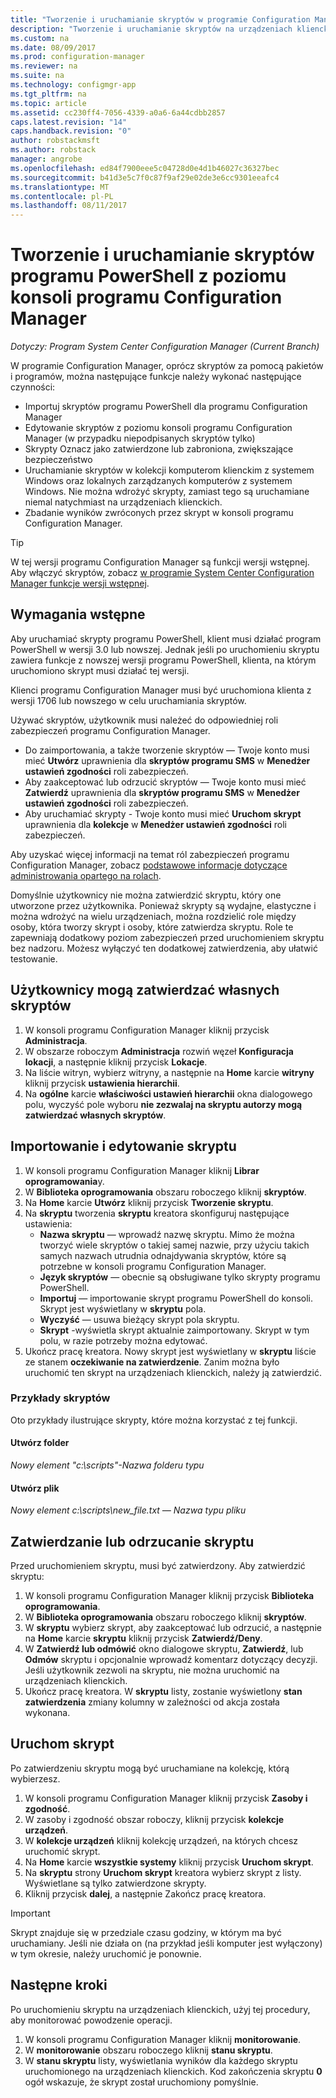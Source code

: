 ```yaml
---
title: "Tworzenie i uruchamianie skryptów w programie Configuration Manager | Dokumentacja firmy Microsoft"
description: "Tworzenie i uruchamianie skryptów na urządzeniach klienckich w programie Configuration Manager."
ms.custom: na
ms.date: 08/09/2017
ms.prod: configuration-manager
ms.reviewer: na
ms.suite: na
ms.technology: configmgr-app
ms.tgt_pltfrm: na
ms.topic: article
ms.assetid: cc230ff4-7056-4339-a0a6-6a44cdbb2857
caps.latest.revision: "14"
caps.handback.revision: "0"
author: robstackmsft
ms.author: robstack
manager: angrobe
ms.openlocfilehash: ed84f7900eee5c04728d0e4d1b46027c36327bec
ms.sourcegitcommit: b41d3e5c7f0c87f9af29e02de3e6cc9301eeafc4
ms.translationtype: MT
ms.contentlocale: pl-PL
ms.lasthandoff: 08/11/2017
---
```

# <a name="create-and-run-powershell-scripts-from-the-configuration-manager-console"></a>Tworzenie i uruchamianie skryptów programu PowerShell z poziomu konsoli programu Configuration Manager

*Dotyczy: Program System Center Configuration Manager (Current Branch)*

W programie Configuration Manager, oprócz skryptów za pomocą pakietów i programów, można następujące funkcje należy wykonać następujące czynności:

- Importuj skryptów programu PowerShell dla programu Configuration Manager
- Edytowanie skryptów z poziomu konsoli programu Configuration Manager (w przypadku niepodpisanych skryptów tylko)
- Skrypty Oznacz jako zatwierdzone lub zabroniona, zwiększające bezpieczeństwo
- Uruchamianie skryptów w kolekcji komputerom klienckim z systemem Windows oraz lokalnych zarządzanych komputerów z systemem Windows. Nie można wdrożyć skrypty, zamiast tego są uruchamiane niemal natychmiast na urządzeniach klienckich.
- Zbadanie wyników zwróconych przez skrypt w konsoli programu Configuration Manager.

>[!TIP]
>W tej wersji programu Configuration Manager są funkcji wersji wstępnej. Aby włączyć skryptów, zobacz [w programie System Center Configuration Manager funkcje wersji wstępnej](/sccm/core/servers/manage/pre-release-features).

## <a name="prerequisites"></a>Wymagania wstępne

Aby uruchamiać skrypty programu PowerShell, klient musi działać program PowerShell w wersji 3.0 lub nowszej. Jednak jeśli po uruchomieniu skryptu zawiera funkcje z nowszej wersji programu PowerShell, klienta, na którym uruchomiono skrypt musi działać tej wersji.

Klienci programu Configuration Manager musi być uruchomiona klienta z wersji 1706 lub nowszego w celu uruchamiania skryptów.

Używać skryptów, użytkownik musi należeć do odpowiedniej roli zabezpieczeń programu Configuration Manager.

- Do zaimportowania, a także tworzenie skryptów — Twoje konto musi mieć **Utwórz** uprawnienia dla **skryptów programu SMS** w **Menedżer ustawień zgodności** roli zabezpieczeń.
- Aby zaakceptować lub odrzucić skryptów — Twoje konto musi mieć **Zatwierdź** uprawnienia dla **skryptów programu SMS** w **Menedżer ustawień zgodności** roli zabezpieczeń.
- Aby uruchamiać skrypty - Twoje konto musi mieć **Uruchom skrypt** uprawnienia dla **kolekcje** w **Menedżer ustawień zgodności** roli zabezpieczeń.

Aby uzyskać więcej informacji na temat ról zabezpieczeń programu Configuration Manager, zobacz [podstawowe informacje dotyczące administrowania opartego na rolach](/sccm/core/understand/fundamentals-of-role-based-administration).

Domyślnie użytkownicy nie można zatwierdzić skryptu, który one utworzone przez użytkownika. Ponieważ skrypty są wydajne, elastyczne i można wdrożyć na wielu urządzeniach, można rozdzielić role między osoby, która tworzy skrypt i osoby, które zatwierdza skryptu. Role te zapewniają dodatkowy poziom zabezpieczeń przed uruchomieniem skryptu bez nadzoru. Możesz wyłączyć ten dodatkowej zatwierdzenia, aby ułatwić testowanie.

## <a name="allow-users-to-approve-their-own-scripts"></a>Użytkownicy mogą zatwierdzać własnych skryptów

1. W konsoli programu Configuration Manager kliknij przycisk **Administracja**.
2. W obszarze roboczym **Administracja** rozwiń węzeł **Konfiguracja lokacji**, a następnie kliknij przycisk **Lokacje**.
3. Na liście witryn, wybierz witryny, a następnie na **Home** karcie **witryny** kliknij przycisk **ustawienia hierarchii**.
4. Na **ogólne** karcie **właściwości ustawień hierarchii** okna dialogowego polu, wyczyść pole wyboru **nie zezwalaj na skryptu autorzy mogą zatwierdzać własnych skryptów**.

## <a name="import-and-edit-a-script"></a>Importowanie i edytowanie skryptu

1. W konsoli programu Configuration Manager kliknij **Librar oprogramowania**y.
2. W **Biblioteka oprogramowania** obszaru roboczego kliknij **skryptów**.
3. Na **Home** karcie **Utwórz** kliknij przycisk **Tworzenie skryptu**.
4. Na **skryptu** tworzenia **skryptu** kreatora skonfiguruj następujące ustawienia:
    - **Nazwa skryptu** — wprowadź nazwę skryptu. Mimo że można tworzyć wiele skryptów o takiej samej nazwie, przy użyciu takich samych nazwach utrudnia odnajdywania skryptów, które są potrzebne w konsoli programu Configuration Manager.
    - **Język skryptów** — obecnie są obsługiwane tylko skrypty programu PowerShell.
    - **Importuj** — importowanie skrypt programu PowerShell do konsoli. Skrypt jest wyświetlany w **skryptu** pola.
    - **Wyczyść** — usuwa bieżący skrypt pola skryptu.
    - **Skrypt** -wyświetla skrypt aktualnie zaimportowany. Skrypt w tym polu, w razie potrzeby można edytować.
5. Ukończ pracę kreatora. Nowy skrypt jest wyświetlany w **skryptu** liście ze stanem **oczekiwanie na zatwierdzenie**. Zanim można było uruchomić ten skrypt na urządzeniach klienckich, należy ją zatwierdzić.

### <a name="script-examples"></a>Przykłady skryptów

Oto przykłady ilustrujące skrypty, które można korzystać z tej funkcji.

#### <a name="create-a-folder"></a>Utwórz folder

*Nowy element "c:\scripts"-Nazwa folderu typu* 
 
 
#### <a name="create-a-file"></a>Utwórz plik

*Nowy element c:\scripts\new_file.txt — Nazwa typu pliku*


## <a name="approve-or-deny-a-script"></a>Zatwierdzanie lub odrzucanie skryptu

Przed uruchomieniem skryptu, musi być zatwierdzony. Aby zatwierdzić skryptu:

1. W konsoli programu Configuration Manager kliknij przycisk **Biblioteka oprogramowania**.
2. W **Biblioteka oprogramowania** obszaru roboczego kliknij **skryptów**.
3. W **skryptu** wybierz skrypt, aby zaakceptować lub odrzucić, a następnie na **Home** karcie **skryptu** kliknij przycisk **Zatwierdź/Deny**.
4. W **Zatwierdź lub odmówić** okno dialogowe skryptu, **Zatwierdź**, lub **Odmów** skryptu i opcjonalnie wprowadź komentarz dotyczący decyzji. Jeśli użytkownik zezwoli na skryptu, nie można uruchomić na urządzeniach klienckich.
5. Ukończ pracę kreatora. W **skryptu** listy, zostanie wyświetlony **stan zatwierdzenia** zmiany kolumny w zależności od akcja została wykonana.

## <a name="run-a-script"></a>Uruchom skrypt
Po zatwierdzeniu skryptu mogą być uruchamiane na kolekcję, którą wybierzesz.

1. W konsoli programu Configuration Manager kliknij przycisk **Zasoby i zgodność**.
2. W zasoby i zgodność obszar roboczy, kliknij przycisk **kolekcje urządzeń**.
3. W **kolekcje urządzeń** kliknij kolekcję urządzeń, na których chcesz uruchomić skrypt.
4. Na **Home** karcie **wszystkie systemy** kliknij przycisk **Uruchom skrypt**.
5. Na **skryptu** strony **Uruchom skrypt** kreatora wybierz skrypt z listy. Wyświetlane są tylko zatwierdzone skrypty.
6. Kliknij przycisk **dalej**, a następnie Zakończ pracę kreatora.

>[!IMPORTANT]
>Skrypt znajduje się w przedziale czasu godziny, w którym ma być uruchamiany. Jeśli nie działa on (na przykład jeśli komputer jest wyłączony) w tym okresie, należy uruchomić je ponownie.

## <a name="next-steps"></a>Następne kroki

Po uruchomieniu skryptu na urządzeniach klienckich, użyj tej procedury, aby monitorować powodzenie operacji.

1. W konsoli programu Configuration Manager kliknij **monitorowanie**.
2. W **monitorowanie** obszaru roboczego kliknij **stanu skryptu**.
3. W **stanu skryptu** listy, wyświetlania wyników dla każdego skryptu uruchomionego na urządzeniach klienckich. Kod zakończenia skryptu **0** ogół wskazuje, że skrypt został uruchomiony pomyślnie.
